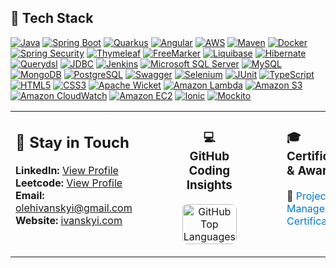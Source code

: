 ## 🚀 Tech Stack

[![Java](https://img.shields.io/badge/Java-ED8B00?style=for-the-badge&logo=openjdk&logoColor=white)](https://www.java.com)
[![Spring Boot](https://img.shields.io/badge/Spring_Boot-6DB33F?style=for-the-badge&logo=spring-boot&logoColor=white)](https://spring.io/projects/spring-boot)
[![Quarkus](https://img.shields.io/badge/Quarkus-000000?style=for-the-badge&logo=quarkus&logoColor=white)](https://quarkus.io/)
[![Angular](https://img.shields.io/badge/Angular-DD0031?style=for-the-badge&logo=angular&logoColor=white)](https://angular.io/)
[![AWS](https://img.shields.io/badge/Amazon_AWS-232F3E?style=for-the-badge&logo=amazon-aws&logoColor=white)](https://aws.amazon.com/)
[![Maven](https://img.shields.io/badge/Apache_Maven-C60E0D?style=for-the-badge&logo=apache-maven&logoColor=white)](https://maven.apache.org/)
[![Docker](https://img.shields.io/badge/Docker-2496ED?style=for-the-badge&logo=docker&logoColor=white)](https://www.docker.com/)
[![Spring Security](https://img.shields.io/badge/Spring_Security-6DB33F?style=for-the-badge&logo=spring-security&logoColor=white)](https://spring.io/projects/spring-security)
[![Thymeleaf](https://img.shields.io/badge/Thymeleaf-005C0F?style=for-the-badge&logo=thymeleaf&logoColor=white)](https://www.thymeleaf.org/)
[![FreeMarker](https://img.shields.io/badge/FreeMarker-F57C4F?style=for-the-badge&logo=apache-freemarker&logoColor=white)](https://freemarker.apache.org/)
[![Liquibase](https://img.shields.io/badge/Liquibase-4689C6?style=for-the-badge&logo=liquibase&logoColor=white)](https://www.liquibase.org/)
[![Hibernate](https://img.shields.io/badge/Hibernate-59666C?style=for-the-badge&logo=hibernate&logoColor=white)](https://hibernate.org/)
[![Querydsl](https://img.shields.io/badge/Querydsl-375A7F?style=for-the-badge&logo=querydsl&logoColor=white)](https://querydsl.com/)
[![JDBC](https://img.shields.io/badge/JDBC-007396?style=for-the-badge&logo=java&logoColor=white)](https://www.oracle.com/java/technologies/javase/jdbc.html)
[![Jenkins](https://img.shields.io/badge/Jenkins-D24939?style=for-the-badge&logo=jenkins&logoColor=white)](https://www.jenkins.io/)
[![Microsoft SQL Server](https://img.shields.io/badge/Microsoft_SQL_Server-CC2927?style=for-the-badge&logo=microsoft-sql-server&logoColor=white)](https://www.microsoft.com/en-us/sql-server)
[![MySQL](https://img.shields.io/badge/MySQL-005C84?style=for-the-badge&logo=mysql&logoColor=white)](https://www.mysql.com/)
[![MongoDB](https://img.shields.io/badge/MongoDB-47A248?style=for-the-badge&logo=mongodb&logoColor=white)](https://www.mongodb.com/)
[![PostgreSQL](https://img.shields.io/badge/PostgreSQL-316192?style=for-the-badge&logo=postgresql&logoColor=white)](https://www.postgresql.org/)
[![Swagger](https://img.shields.io/badge/-Swagger-%23C6E2B5?style=for-the-badge&logo=swagger&logoColor=black)](https://swagger.io/)
[![Selenium](https://img.shields.io/badge/-Selenium-%43B02A?style=for-the-badge&logo=selenium&logoColor=white)](https://www.selenium.dev/)
[![JUnit](https://img.shields.io/badge/JUnit-25A162?style=for-the-badge&logo=junit5&logoColor=white)](https://junit.org/junit5/)
[![TypeScript](https://img.shields.io/badge/TypeScript-007ACC?style=for-the-badge&logo=typescript&logoColor=white)](https://www.typescriptlang.org/)
[![HTML5](https://img.shields.io/badge/HTML5-E34F26?style=for-the-badge&logo=html5&logoColor=white)](https://developer.mozilla.org/en-US/docs/Web/HTML)
[![CSS3](https://img.shields.io/badge/CSS3-1572B6?style=for-the-badge&logo=css3&logoColor=white)](https://developer.mozilla.org/en-US/docs/Web/CSS)
[![Apache Wicket](https://img.shields.io/badge/Apache_Wicket-6DB33F?style=for-the-badge&logo=apache-wicket&logoColor=white)](https://wicket.apache.org/)
[![Amazon Lambda](https://img.shields.io/badge/AWS_Lambda-FF9900?style=for-the-badge&logo=amazonaws&logoColor=white)](https://aws.amazon.com/lambda/)
[![Amazon S3](https://img.shields.io/badge/Amazon_S3-569A31?style=for-the-badge&logo=amazonaws&logoColor=white)](https://aws.amazon.com/s3/)
[![Amazon CloudWatch](https://img.shields.io/badge/Amazon_CloudWatch-FF9900?style=for-the-badge&logo=amazonaws&logoColor=white)](https://aws.amazon.com/cloudwatch/)
[![Amazon EC2](https://img.shields.io/badge/Amazon_EC2-FF9900?style=for-the-badge&logo=amazonaws&logoColor=white)](https://aws.amazon.com/ec2/)
[![Ionic](https://img.shields.io/badge/Ionic-3880FF?style=for-the-badge&logo=ionic&logoColor=white)](https://ionicframework.com/)
[![Mockito](https://img.shields.io/badge/Mockito-6DB33F?style=for-the-badge&logo=mockito&logoColor=white)](https://site.mockito.org/)

<div align="center">
  <table width="100%" style="border-collapse: collapse;">
    <tr>
      <td valign="top" width="33.33%" style="padding-right: 20px; text-align: left;">
        <div style="padding-right: 20px;">
          <h2>👋 Stay in Touch</h2>
          <p>
            <strong>LinkedIn:</strong> <a href="https://linkedin.com/in/ivanskyi" target="_blank">View Profile</a><br>
            <strong>Leetcode:</strong> <a href="https://leetcode.com/u/ivanskyi/" target="_blank">View Profile</a><br>
            <strong>Email:</strong> <a href="mailto:olehivanskyi@gmail.com">olehivanskyi@gmail.com</a><br>
            <strong>Website:</strong> <a href="https://ivanskyi.com" target="_blank">ivanskyi.com</a>
          </p>
        </div>
      </td>
      <td valign="top" width="33.33%" style="padding-left: 20px; padding-right: 20px; text-align: center;">
        <div style="padding-left: 20px; padding-right: 20px;">
          <h3>💻 GitHub Coding Insights</h3>
          <p>
            <img alt="GitHub Top Languages" src="https://github-readme-stats.vercel.app/api/top-langs/?username=ivanskyi&layout=compact&theme=radical" style="width: 100%; max-width: 400px; border-radius: 8px;" />
          </p>
        </div>
      </td>
      <td valign="top" width="33.33%" style="padding-left: 20px; text-align: left;">
        <div style="padding-left: 20px;">
          <h3>🎓 Certifications & Awards</h3>
          <p>
            📜 <a href="https://certificate.ithillel.ua/view/70138124" target="_blank" style="color: #0078d7; text-decoration: none;">Project Management Certification</a>
          </p>
        </div>
      </td>
    </tr>
  </table>
</div>
